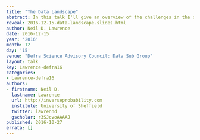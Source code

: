 ```yaml
---
title: "The Data Landscape"
abstract: In this talk I'll give an overview of the challenges in the data landscape, both institutional and societal.  
reveal: 2016-12-15-data-landscape.slides.html
author: Neil D. Lawrence
date: 2016-12-15
year: '2016'
month: 12
day: '15'
venue: "Defra Science Advisory Council: Data Sub Group"
layout: talk
key: Lawrence-defra16
categories:
- Lawrence-defra16
authors:
- firstname: Neil D.
  lastname: Lawrence
  url: http://inverseprobability.com
  institute: University of Sheffield
  twitter: lawrennd
  gscholar: r3SJcvoAAAAJ
published: 2016-10-27
errata: []
---
```

